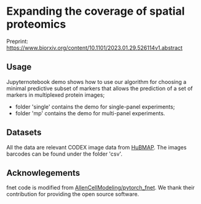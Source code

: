 # Expanding the coverage of spatial proteomics
Preprint: https://www.biorxiv.org/content/10.1101/2023.01.29.526114v1.abstract

## Usage
Jupyternotebook demo shows how to use our algorithm for choosing a minimal predictive subset of markers that allows the 
prediction of a set of markers in multiplexed protein images;
- folder 'single' contains the demo for single-panel experiments;
- folder 'mp' contains the demo for multi-panel experiments.


## Datasets
All the data are relevant CODEX image data from [HuBMAP](https://portal.hubmapconsortium.org/). The images barcodes can be found under the folder 'csv'.

## Acknowlegements
fnet code is modified from [AllenCellModeling/pytorch_fnet](https://github.com/AllenCellModeling/pytorch_fnet). We thank their contribution for providing the open source software.
